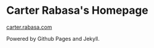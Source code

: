 # Carter Rabasa's Homepage

[carter.rabasa.com](http://carter.rabasa.com)

Powered by Github Pages and Jekyll.
